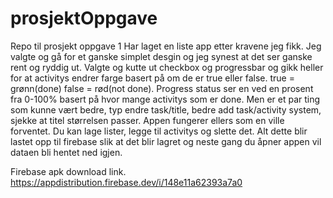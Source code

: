 # prosjektOppgave
Repo til prosjekt oppgave 1
Har laget en liste app etter kravene jeg fikk.
Jeg valgte og gå for et ganske simplet desgin og jeg synest at det ser ganske rent og ryddig ut. 
Valgte og kutte ut checkbox og progressbar og gikk heller for at activitys endrer farge basert på om de er true eller false.
true = grønn(done) false = rød(not done). Progress status ser en ved en prosent fra 0-100% basert på hvor mange activitys som er done.
Men er et par ting som kunne vært bedre, typ endre task/title, bedre add task/activity system, sjekke at titel størrelsen passer.
Appen fungerer ellers som en ville forventet. Du kan lage lister, legge til activitys og slette det. Alt dette blir lastet opp til firebase slik at det blir lagret og neste gang du åpner appen vil dataen bli hentet ned igjen. 


Firebase apk download link.
https://appdistribution.firebase.dev/i/148e11a62393a7a0
